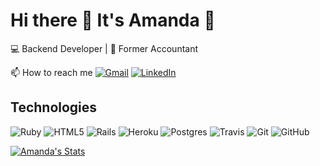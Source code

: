 # Hi there 👋 It's Amanda 🐑

<!--
**amcguire17/amcguire17** is a ✨ _special_ ✨ repository because its `README.md` (this file) appears on your GitHub profile.

Here are some ideas to get you started:

- 🔭 I’m currently working on ...
- 🌱 I’m currently learning ...
- 👯 I’m looking to collaborate on ...
- 🤔 I’m looking for help with ...
- 💬 Ask me about ...
- 📫 How to reach me: ...
- 😄 Pronouns: ...
- ⚡ Fun fact: ...
-->

💻 Backend Developer | 🧮 Former Accountant 

📫 How to reach me
[![Gmail](https://img.shields.io/badge/Gmail-D14836?style=for-the-badge&logo=gmail&logoColor=white)](mailto:aruwart001@gmail.com)
[![LinkedIn](https://img.shields.io/badge/linkedin%20-%230077B5.svg?&style=for-the-badge&logo=linkedin&logoColor=white)](https://www.linkedin.com/in/amanda-e-mcguire/)

## Technologies
![Ruby](https://img.shields.io/badge/ruby-%23CC342D.svg?style=for-the-badge&logo=ruby&logoColor=white)
![HTML5](https://img.shields.io/badge/html5-%23E34F26.svg?style=for-the-badge&logo=html5&logoColor=white)
![Rails](https://img.shields.io/badge/rails%20-%23CC0000.svg?&style=for-the-badge&logo=ruby-on-rails&logoColor=white)
![Heroku](https://img.shields.io/badge/heroku%20-%23430098.svg?&style=for-the-badge&logo=heroku&logoColor=white)
![Postgres](https://img.shields.io/badge/postgres-%23316192.svg?&style=for-the-badge&logo=postgresql&logoColor=white)
![Travis](https://img.shields.io/badge/travisci%20-%232B2F33.svg?&style=for-the-badge&logo=travis&logoColor=white)
![Git](https://img.shields.io/badge/git%20-%23F05033.svg?&style=for-the-badge&logo=git&logoColor=white)
![GitHub](https://img.shields.io/badge/github%20-%23121011.svg?&style=for-the-badge&logo=github&logoColor=white)


[![Amanda's Stats](https://github-readme-stats.vercel.app/api?username=amcguire17&show_icons=true&theme=tokyonight)](https://github.com/amcguire17/github-readme-stats)
<!--
[![Top Langs](https://github-readme-stats.vercel.app/api/top-langs/?username=amcguire17&theme=tokyonight)](https://github.com/amcguire17/github-readme-stats)
-->
